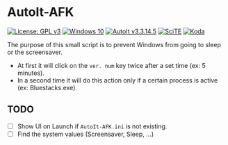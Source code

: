 # AutoIt-AFK

[![License: GPL v3](https://img.shields.io/badge/License-GPLv3-blue.svg?logo=gnu)](https://www.gnu.org/licenses/gpl-3.0)
[![Windows 10](https://img.shields.io/badge/Windows-10-blue?logo=windows)](https://www.microsoft.com/)
[![AutoIt v3.3.14.5](https://img.shields.io/badge/AutoIt-v3.3.14.5-blue)](https://www.autoitscript.com/site/)
[![SciTE](https://img.shields.io/badge/Editor-SciTE-blue)](https://www.autoitscript.com/site/autoit-script-editor/)
[![Koda](https://img.shields.io/badge/Editor-Koda-lightgrey)](http://koda.darkhost.ru/wiki/doku.php?id=koda:en:start)

The purpose of this small script is to prevent Windows from going to sleep or the screensaver.

- At first it will click on the `ver. num` key twice after a set time (ex: 5 minutes).
- In a second time it will do this action only if a certain process is active (ex: Bluestacks.exe).

## TODO

- [ ] Show UI on Launch if `AutoIt-AFK.ini` is not existing.
- [ ] Find the system values (Screensaver, Sleep, ...)
